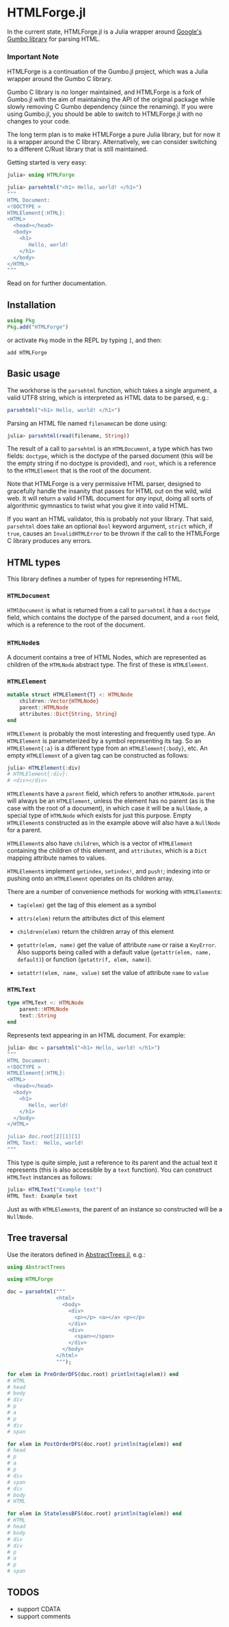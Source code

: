 # HTMLForge.jl

In the current state, HTMLForge.jl is a Julia wrapper around
[Google's Gumbo library](https://github.com/google/gumbo-parser) for
parsing HTML.

### Important Note
HTMLForge is a continuation of the Gumbo.jl project, which was a Julia wrapper around the Gumbo C library.

Gumbo C library is no longer maintained, and HTMLForge is a fork of Gumbo.jl with the aim of maintaining the API of the original package while slowly removing C Gumbo dependency (since the renaming). If you were using Gumbo.jl, you should be able to switch to HTMLForge.jl with no changes to your code.

The long term plan is to make HTMLForge a pure Julia library, but for now it is a wrapper around the C library. Alternatively, we can consider switching to a different C/Rust library that is still maintained.

Getting started is very easy:

```julia
julia> using HTMLForge

julia> parsehtml("<h1> Hello, world! </h1>")
"""
HTML Document:
<!DOCTYPE >
HTMLElement{:HTML}:
<HTML>
  <head></head>
  <body>
    <h1>
       Hello, world!
    </h1>
  </body>
</HTML>
"""
```

Read on for further documentation.

## Installation

```jl
using Pkg
Pkg.add("HTMLForge")
```

or activate `Pkg` mode in the REPL by typing `]`, and then:

```
add HTMLForge
```

## Basic usage

The workhorse is the `parsehtml` function, which takes a single
argument, a valid UTF8 string, which is interpreted as HTML data to be
parsed, e.g.:

```julia
parsehtml("<h1> Hello, world! </h1>")
```

Parsing an HTML file named `filename`can be done using:

```julia
julia> parsehtml(read(filename, String))
```

The result of a call to `parsehtml` is an `HTMLDocument`, a type which
has two fields: `doctype`, which is the doctype of the parsed document
(this will be the empty string if no doctype is provided), and `root`,
which is a reference to the `HTMLElement` that is the root of the
document.

Note that HTMLForge is a very permissive HTML parser, designed to
gracefully handle the insanity that passes for HTML out on the wild,
wild web. It will return a valid HTML document for *any* input, doing
all sorts of algorithmic gymnastics to twist what you give it into
valid HTML.

If you want an HTML validator, this is probably not your library. That
said, `parsehtml` does take an optional `Bool` keyword argument,
`strict` which, if `true`, causes an `InvalidHTMLError` to be thrown
if the call to the HTMLForge C library produces any errors.

## HTML types

This library defines a number of types for representing HTML.

### `HTMLDocument`

`HTMlDocument` is what is returned from a call to `parsehtml` it has a
`doctype` field, which contains the doctype of the parsed document,
and a `root` field, which is a reference to the root of the document.

### `HTMLNode`s

A document contains a tree of HTML Nodes, which are represented as
children of the `HTMLNode` abstract type. The first of these is
`HTMLElement`.

### `HTMLElement`

```julia
mutable struct HTMLElement{T} <: HTMLNode
    children::Vector{HTMLNode}
    parent::HTMLNode
    attributes::Dict{String, String}
end
```

`HTMLElement` is probably the most interesting and frequently used
type. An `HTMLElement` is parameterized by a symbol representing its
tag. So an `HTMLElement{:a}` is a different type from an
`HTMLElement{:body}`, etc. An empty `HTMLElement` of a given tag can be
constructed as follows:

```julia
julia> HTMLElement(:div)
# HTMLElement{:div}:
# <div></div>
```

`HTMLElement`s have a `parent` field, which refers to another
`HTMLNode`. `parent` will always be an `HTMLElement`, unless the
element has no parent (as is the case with the root of a document), in
which case it will be a `NullNode`, a special type of `HTMLNode` which
exists for just this purpose. Empty `HTMLElement`s constructed as in
the example above will also have a `NullNode` for a parent.

`HTMLElement`s also have `children`, which is a vector of
`HTMLElement` containing the children of this element, and
`attributes`, which is a `Dict` mapping attribute names to values.

`HTMLElement`s implement `getindex`, `setindex!`, and `push!`;
indexing into or pushing onto an `HTMLElement` operates on its
children array.

There are a number of convenience methods for working with `HTMLElement`s:

- `tag(elem)`
  get the tag of this element as a symbol

- `attrs(elem)`
  return the attributes dict of this element

- `children(elem)`
   return the children array of this element

- `getattr(elem, name)`
  get the value of attribute `name` or raise a `KeyError`. Also
  supports being called with a default value (`getattr(elem, name,
  default)`) or function (`getattr(f, elem, name)`).

- `setattr!(elem, name, value)`
  set the value of attribute `name` to `value`

### `HTMLText`

```jl
type HTMLText <: HTMLNode
    parent::HTMLNode
    text::String
end
```

Represents text appearing in an HTML document. For example:

```julia
julia> doc = parsehtml("<h1> Hello, world! </h1>")
"""
HTML Document:
<!DOCTYPE >
HTMLElement{:HTML}:
<HTML>
  <head></head>
  <body>
    <h1>
       Hello, world!
    </h1>
  </body>
</HTML>

julia> doc.root[2][1][1]
HTML Text:  Hello, world!
"""
```

This type is quite simple, just a reference to its parent and the
actual text it represents (this is also accessible by a `text`
function). You can construct `HTMLText` instances as follows:

```jl
julia> HTMLText("Example text")
HTML Text: Example text
```

Just as with `HTMLElement`s, the parent of an instance so constructed
will be a `NullNode`.


## Tree traversal

Use the iterators defined in
[AbstractTrees.jl](https://github.com/Keno/AbstractTrees.jl/), e.g.:

```julia
using AbstractTrees

using HTMLForge

doc = parsehtml("""
                <html>
                  <body>
                    <div>
                      <p></p> <a></a> <p></p>
                    </div>
                    <div>
                      <span></span>
                    </div>
                  </body>
                </html>
                """);

for elem in PreOrderDFS(doc.root) println(tag(elem)) end
# HTML
# head
# body
# div
# p
# a
# p
# div
# span

for elem in PostOrderDFS(doc.root) println(tag(elem)) end
# head
# p
# a
# p
# div
# span
# div
# body
# HTML

for elem in StatelessBFS(doc.root) println(tag(elem)) end
# HTML
# head
# body
# div
# div
# p
# a
# p
# span
```

## TODOS

- support CDATA
- support comments
